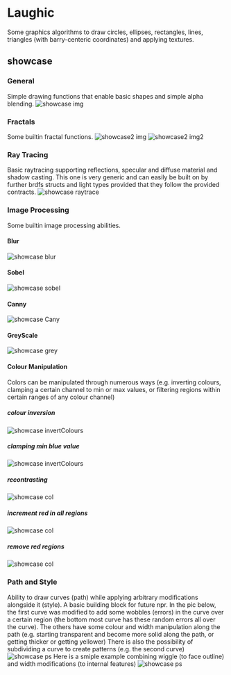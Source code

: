 # Laughic

Some graphics algorithms to draw circles, ellipses, rectangles, lines, triangles (with barry-centeric coordinates) and applying textures.

## showcase

### General
Simple drawing functions that enable basic shapes and simple alpha blending.
![showcase img](./imgs/showcase)

### Fractals
Some builtin fractal functions.
![showcase2 img](./imgs/fractal_showcase)
![showcase2 img2](./imgs/julia_n079_p01889)

### Ray Tracing
Basic raytracing supporting reflections, specular and diffuse material and shadow casting.
This one is very generic and can easily be built on by further brdfs structs and light types provided that they follow the provided contracts.
![showcase raytrace](./imgs/raytracer/new_light)

### Image Processing
Some builtin image processing abilities.
#### Blur
![showcase blur](./imgs/filters/binomial_2)
#### Sobel
![showcase sobel](./imgs/filters/sobel1)
#### Canny
![showcase Cany](./imgs/filters/canny)

#### GreyScale
![showcase grey](./imgs/processing/grey_scale)
#### Colour Manipulation
Colors can be manipulated through numerous ways (e.g. inverting colours, clamping a certain channel to min or max values, or filtering regions within certain ranges of any colour channel)
##### colour inversion
![showcase invertColours](./imgs/processing/invert)
##### clamping min blue value
![showcase invertColours](./imgs/processing/changeMinBlue)
##### recontrasting
![showcase col](./imgs/processing/recontr)
##### increment red in all regions
![showcase col](./imgs/processing/reddishStuff)
##### remove red regions
![showcase col](./imgs/processing/redFilter)

### Path and Style
Ability to draw curves (path) while applying arbitrary modifications alongside it (style). A basic building block for future npr.
In the pic below, the first curve was modified to add some wobbles (errors) in the curve over a certain region (the bottom most curve has these random errors all over the curve).
The others have some colour and width manipulation along the path (e.g. starting transparent and become more solid along the path, or getting thicker or getting yellower)
There is also the possibility of subdividing a curve to create patterns (e.g. the second curve)
![showcase ps](./imgs/npr/curve2)
Here is a smiple example combining wiggle (to face outline) and width modifications (to internal features)
![showcase ps](./imgs/npr/ps1)
